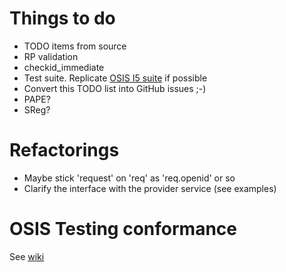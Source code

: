 Things to do
============

* TODO items from source
* RP validation
* checkid_immediate
* Test suite. Replicate [OSIS I5 suite](http://test-id.org/Default.aspx) if possible
* Convert this TODO list into GitHub issues ;-)
* PAPE?
* SReg?

Refactorings
============

* Maybe stick 'request' on 'req' as 'req.openid' or so
* Clarify the interface with the provider service (see examples)

OSIS Testing conformance
========================

See [wiki](https://github.com/codeaholics/skylith/wiki/OSIS-Testing-Compliance)
